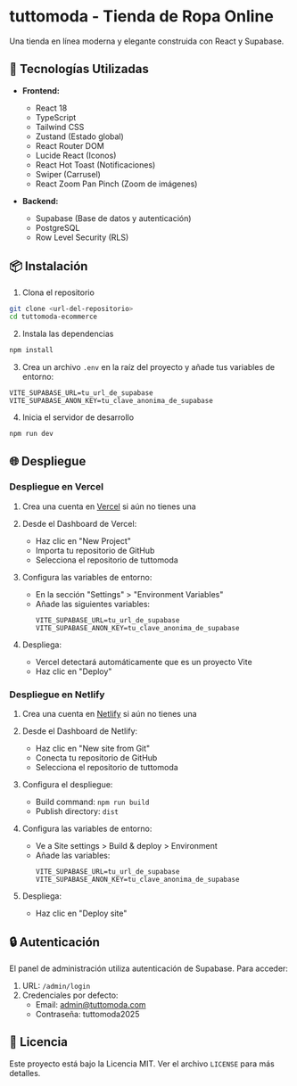 # tuttomoda - Tienda de Ropa Online

Una tienda en línea moderna y elegante construida con React y Supabase.

## 🚀 Tecnologías Utilizadas

- **Frontend:**
  - React 18
  - TypeScript
  - Tailwind CSS
  - Zustand (Estado global)
  - React Router DOM
  - Lucide React (Iconos)
  - React Hot Toast (Notificaciones)
  - Swiper (Carrusel)
  - React Zoom Pan Pinch (Zoom de imágenes)

- **Backend:**
  - Supabase (Base de datos y autenticación)
  - PostgreSQL
  - Row Level Security (RLS)

## 📦 Instalación

1. Clona el repositorio
```bash
git clone <url-del-repositorio>
cd tuttomoda-ecommerce
```

2. Instala las dependencias
```bash
npm install
```

3. Crea un archivo `.env` en la raíz del proyecto y añade tus variables de entorno:
```env
VITE_SUPABASE_URL=tu_url_de_supabase
VITE_SUPABASE_ANON_KEY=tu_clave_anonima_de_supabase
```

4. Inicia el servidor de desarrollo
```bash
npm run dev
```

## 🌐 Despliegue

### Despliegue en Vercel

1. Crea una cuenta en [Vercel](https://vercel.com) si aún no tienes una

2. Desde el Dashboard de Vercel:
   - Haz clic en "New Project"
   - Importa tu repositorio de GitHub
   - Selecciona el repositorio de tuttomoda

3. Configura las variables de entorno:
   - En la sección "Settings" > "Environment Variables"
   - Añade las siguientes variables:
     ```
     VITE_SUPABASE_URL=tu_url_de_supabase
     VITE_SUPABASE_ANON_KEY=tu_clave_anonima_de_supabase
     ```

4. Despliega:
   - Vercel detectará automáticamente que es un proyecto Vite
   - Haz clic en "Deploy"

### Despliegue en Netlify

1. Crea una cuenta en [Netlify](https://netlify.com) si aún no tienes una

2. Desde el Dashboard de Netlify:
   - Haz clic en "New site from Git"
   - Conecta tu repositorio de GitHub
   - Selecciona el repositorio de tuttomoda

3. Configura el despliegue:
   - Build command: `npm run build`
   - Publish directory: `dist`

4. Configura las variables de entorno:
   - Ve a Site settings > Build & deploy > Environment
   - Añade las variables:
     ```
     VITE_SUPABASE_URL=tu_url_de_supabase
     VITE_SUPABASE_ANON_KEY=tu_clave_anonima_de_supabase
     ```

5. Despliega:
   - Haz clic en "Deploy site"

## 🔒 Autenticación

El panel de administración utiliza autenticación de Supabase. Para acceder: 

1. URL: `/admin/login`
2. Credenciales por defecto:
   - Email: admin@tuttomoda.com
   - Contraseña: tuttomoda2025

## 📝 Licencia

Este proyecto está bajo la Licencia MIT. Ver el archivo `LICENSE` para más detalles.
